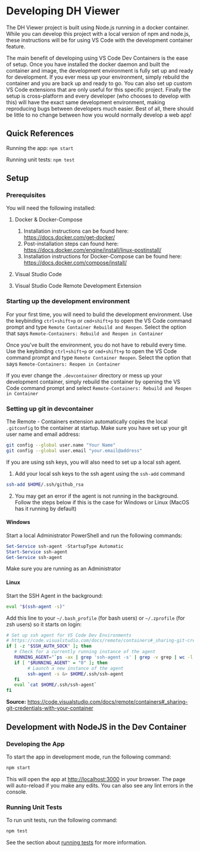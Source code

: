 # Developing DH Viewer

The  DH Viewer project is built using Node.js running in a docker container. While you can develop this project with a local version of npm and node.js, these instructions will be for using VS Code with the development container feature.

The main benefit of developing using VS Code Dev Containers is the ease of setup. Once you have installed the docker daemon and built the container and image, the development environment is fully set up and ready for development. If you ever mess up your environment, simply rebuild the container and you are back up and ready to go. You can also set up custom VS Code extensions that are only useful for this specific project. Finally the setup is cross-platform and every developer (who chooses to develop with this) will have the exact same development environment, making reproducing bugs between developers much easier. Best of all, there should be little to no change between how you would normally develop a web app!

## Quick References
Running the app: `npm start`

Running unit tests: `npm test`
## Setup

### Prerequisites
You will need the following installed:
1. Docker & Docker-Compose 
   1. Installation instructions can be found here: https://docs.docker.com/get-docker/
   2. Post-installation steps can found here: https://docs.docker.com/engine/install/linux-postinstall/
   3. Installation instructions for Docker-Compose can be found here: https://docs.docker.com/compose/install/
   
2. Visual Studio Code

3. Visual Studio Code Remote Development Extension


### Starting up the development environment
For your first time, you will need to build the development environment. Use the keybinding `ctrl+shift+p` or `cmd+shift+p` to open the VS Code command prompt and type `Remote Container Rebuild and Reopen`. Select the option that says `Remote-Containers: Rebuild and Reopen in Container`

Once you've built the environment, you do not have to rebuild every time. Use the keybinding `ctrl+shift+p` or `cmd+shift+p` to open the VS Code command prompt and type `Remote Container Reopen`. Select the option that says `Remote-Containers: Reopen in Container`

If you ever change the `.devcontainer` directory or mess up your development container, simply rebuild the container by opening the VS Code command prompt and select `Remote-Containers: Rebuild and Reopen in Container`

### Setting up git in devcontainer
The Remote - Containers extension automatically copies the local `.gitconfig` to the container at startup. Make sure you have set up your git user name and email address:
``` bash
git config --global user.name "Your Name"
git config --global user.email "your.email@address"
```
If you are using ssh keys, you will also need to set up a local ssh agent.

1. Add your local ssh keys to the ssh agent using the `ssh-add` command
``` bash
ssh-add $HOME/.ssh/github_rsa
```
2. You may get an error if the agent is not running in the background. Follow the steps below if this is the case for Windows or Linux (MacOS has it running by default)

#### **Windows**
Start a local Administrator PowerShell and run the following commands:
``` powershell
Set-Service ssh-agent -StartupType Automatic
Start-Service ssh-agent
Get-Service ssh-agent
```
Make sure you are running as an Administrator
#### **Linux**
Start the SSH Agent in the background:
``` bash
eval "$(ssh-agent -s)"
```
Add this line to your `~/.bash_profile` (for bash users) or `~/.zprofile` (for zsh users) so it starts on login:
``` sh
# Set up ssh agent for VS Code Dev Environments
# https://code.visualstudio.com/docs/remote/containers#_sharing-git-credentials-with-your-container
if [ -z "$SSH_AUTH_SOCK" ]; then
   # Check for a currently running instance of the agent
   RUNNING_AGENT="`ps -ax | grep 'ssh-agent -s' | grep -v grep | wc -l | tr -d '[:space:]'`"
   if [ "$RUNNING_AGENT" = "0" ]; then
        # Launch a new instance of the agent
        ssh-agent -s &> $HOME/.ssh/ssh-agent
   fi
   eval `cat $HOME/.ssh/ssh-agent`
fi
```

**Source:** https://code.visualstudio.com/docs/remote/containers#_sharing-git-credentials-with-your-container

## Development with NodeJS in the Dev Container

### Developing the App
To start the app in development mode, run the following command:
``` bash
npm start
```
This will open the app at [http://localhost:3000](http://localhost:3000) in your browser. The page will auto-reload if you make any edits. You can also see any lint errors in the console.

### Running Unit Tests
To run unit tests, run the following command:
``` bash
npm test
```
See the section about [running tests](https://facebook.github.io/create-react-app/docs/running-tests) for more information.